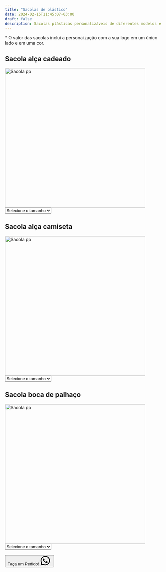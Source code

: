 ```yaml
---
title: "Sacolas de plástico"
date: 2024-02-15T11:45:07-03:00
draft: false
description: Sacolas plásticas personalizáveis de diferentes modelos e tamanhos.
---
```



<p>* O valor das sacolas inclui a personalização com a sua logo em um único lado e em uma cor.</p>


## Sacola alça cadeado

<img src="/img/products/alca-cadeado.jpeg" alt="Sacola pp" title="Sacola pp" style="width: 450px; height: auto;">

<select id="tamanho1" onchange="mostrarPreco1()">
  <option value="" selected>Selecione o tamanho</option>
  <option value="pp">30x55x0,12</option>
  <option value="p">40x60x0,12</option>
</select>

<div id="preco1"></div>

<script>
  function mostrarPreco1() {
    var tamanhoSelecionado1 = document.getElementById("tamanho1").value;
    var preco1;

    switch (tamanhoSelecionado1) {
      case "pp":
        preco1 = "1000 unidades R$ 0,86<br>" +
                "500 unidades R$ 0,97<br>";
        break;
      case "p":
        preco1 = "1000 unidades R$ 1,03<br>" +
                "500 unidades R$ 1,14<br>";
        break;
      default:
        preco1 = "";
    }

    document.getElementById("preco1").innerHTML = preco1;
  }
</script>


## Sacola alça camiseta

<img src="/img/products/alca-camiseta.jpeg" alt="Sacola pp" title="Sacola pp" style="width: 450px; height: auto;">

<select id="tamanho2" onchange="mostrarPreco2()">
  <option value="" selected>Selecione o tamanho</option>
  <option value="pp">45x50x0,07</option>
  <option value="p">45x60x0,07</option>
  <option value="m">60x75x0,07</option>
  <option value="g">45x50x0,10</option>
  <option value="xg">45x60x0,10</option>
  <option value="xxg">60x75x0,10</option>
</select>

<div id="preco2"></div>

<script>
  function mostrarPreco2() {
    var tamanhoSelecionado2 = document.getElementById("tamanho2").value;
    var preco2;

    switch (tamanhoSelecionado2) {
      case "pp":
        preco2 = "1000 unidades R$ 0,75<br>" +
                "500 unidades R$ 0,86<br>";
        break;
      case "p":
        preco2 = "1000 unidades R$ 0,84<br>" +
                "500 unidades R$ 0,95<br>";
        break;
      case "m":
        preco2 = "1000 unidades R$ 1,07<br>" +
                "500 unidades R$ 1,18<br>";
        break;
      case "g":
        preco2 = "1000 unidades R$ 0,88<br>" +
                "500 unidades R$ 0,99<br>";
        break;
      case "xg":
        preco2 = "1000 unidades R$ 0,95<br>" +
                "500 unidades R$ 1,06<br>";
        break;
      case "xxg":
        preco2 = "1000 unidades R$ 1,25<br>" +
                "500 unidades R$ 1,36<br>";
        break;
      default:
        preco2 = "";
    }

    document.getElementById("preco2").innerHTML = preco2;
  }
</script>


## Sacola boca de palhaço

<img src="/img/products/boca-palhaco.jpeg" alt="Sacola pp" title="Sacola pp" style="width: 450px; height: auto;">

<select id="tamanho3" onchange="mostrarPreco3()">
  <option value="" selected>Selecione o tamanho</option>
  <option value="pp">15x20x0,07</option>
  <option value="p">20x30x0,07</option>
  <option value="m">25x30x0,07</option>
  <option value="g">30x40x0,07</option>
  <option value="xg">40x50x0,07</option>
  <option value="xxg">15x20x0,12</option>
  <option value="xxxg">20x30x0,12</option>
  <option value="xxxxg">25x30x0,12</option>
  <option value="xxxxxg">30x40x0,12</option>
  <option value="xxxxxxg">40x50x0,12</option>
</select>

<div id="preco3"></div>

<script>
  function mostrarPreco3() {
    var tamanhoSelecionado3 = document.getElementById("tamanho3").value;
    var preco3;

    switch (tamanhoSelecionado3) {
      case "pp":
        preco3 = "1000 unidades R$ 0,51<br>" +
                "500 unidades R$ 0,62<br>";
        break;
      case "p":
        preco3 = "1000 unidades R$ 0,56<br>" +
                "500 unidades R$ 0,67<br>";
        break;
      case "m":
        preco3 = "1000 unidades R$ 0,58<br>" +
                "500 unidades R$ 0,69<br>";
        break;
      case "g":
        preco3 = "1000 unidades R$ 0,71<br>" +
                "500 unidades R$ 0,79<br>";
        break;
      case "xg":
        preco3 = "1000 unidades R$ 0,76<br>" +
                "500 unidades R$ 0,88<br>";
        break;
      case "xxg":
        preco3 = "1000 unidades R$ 0,55<br>" +
                "500 unidades R$ 0,66<br>";
        break;
      case "xxxg":
        preco3 = "1000 unidades R$ 0,63<br>" +
                "500 unidades R$ 0,74<br>";
        break;
      case "xxxxg":
        preco3 = "1000 unidades R$ 0,67<br>" +
                "500 unidades R$ 0,78<br>";
        break;
      case "xxxxxg":
        preco3 = "1000 unidades R$ 0,75<br>" +
                "500 unidades R$ 0,86<br>";
        break;
      case "xxxxxxg":
        preco3 = "1000 unidades R$ 0,94<br>" +
                "500 unidades R$ 1,05<br>";
        break;
      default:
        preco3 = "";
    }

    document.getElementById("preco3").innerHTML = preco3;
  }
</script>

<br>

<button id="whatsapp-button" class="bg-green-500 hover:bg-green-600 text-black font-semibold py-2 px-4 rounded flex">
  Faça um Pedido!<svg xmlns="http://www.w3.org/2000/svg" width="40" height="30" fill="currentColor" class="bi bi-whatsapp whatsapp-logo" viewBox="0 0 16 16">
    <path d="M13.601 2.326A7.85 7.85 0 0 0 7.994 0C3.627 0 .068 3.558.064 7.926c0 1.399.366 2.76 1.057 3.965L0 16l4.204-1.102a7.9 7.9 0 0 0 3.79.965h.004c4.368 0 7.926-3.558 7.93-7.93A7.9 7.9 0 0 0 13.6 2.326zM7.994 14.521a6.6 6.6 0 0 1-3.356-.92l-.24-.144-2.494.654.666-2.433-.156-.251a6.56 6.56 0 0 1-1.007-3.505c0-3.626 2.957-6.584 6.591-6.584a6.56 6.56 0 0 1 4.66 1.931 6.56 6.56 0 0 1 1.928 4.66c-.004 3.639-2.961 6.592-6.592 6.592m3.615-4.934c-.197-.099-1.17-.578-1.353-.646-.182-.065-.315-.099-.445.099-.133.197-.513.646-.627.775-.114.133-.232.148-.43.05-.197-.1-.836-.308-1.592-.985-.59-.525-.985-1.175-1.103-1.372-.114-.198-.011-.304.088-.403.087-.088.197-.232.296-.346.1-.114.133-.198.198-.33.065-.134.034-.248-.015-.347-.05-.099-.445-1.076-.612-1.47-.16-.389-.323-.335-.445-.34-.114-.007-.247-.007-.38-.007a.73.73 0 0 0-.529.247c-.182.198-.691.677-.691 1.654s.71 1.916.81 2.049c.098.133 1.394 2.132 3.383 2.992.47.205.84.326 1.129.418.475.152.904.129 1.246.08.38-.058 1.171-.48 1.338-.943.164-.464.164-.86.114-.943-.049-.084-.182-.133-.38-.232"/></svg>
</button>

<script>
  document.getElementById('whatsapp-button').addEventListener('click', function() {
      window.location.href = 'https://api.whatsapp.com/send?1=pt_BR&phone=5524999043166';
  });
</script>

